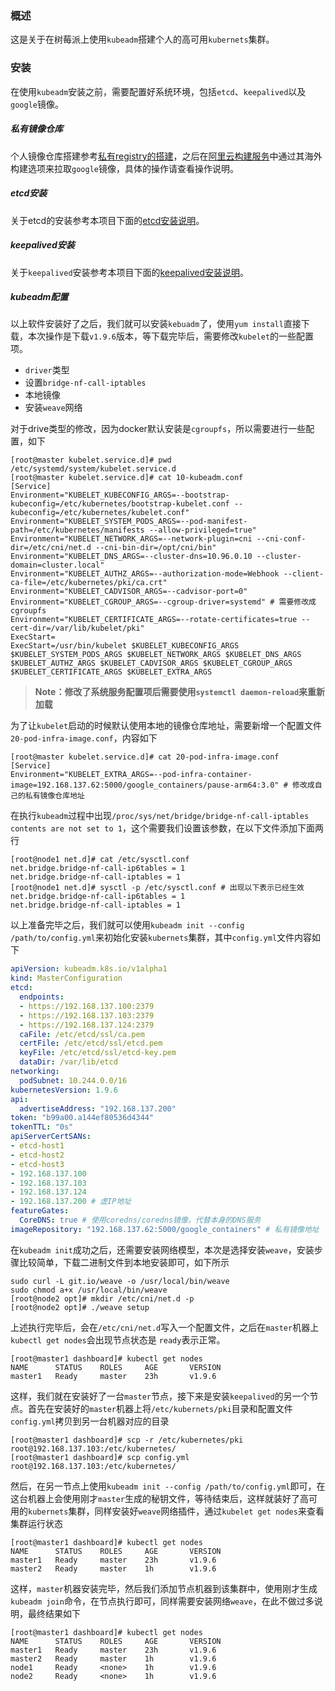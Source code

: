 ### 概述

这是关于在树莓派上使用`kubeadm`搭建个人的高可用`kubernets`集群。

### 安装

在使用`kubeadm`安装之前，需要配置好系统环境，包括`etcd`、`keepalived`以及`google`镜像。

##### 私有镜像仓库

个人镜像仓库搭建参考[私有registry的搭建](https://github.com/goodliving/smarthome/tree/master/kubernets/gitOps/registry)，之后在[阿里云构建服务](https://cr.console.aliyun.com/?spm=5176.1972343.0.2.3e0l87&accounttraceid=d5562594-ee5e-42b0-afbf-163079083830&accounttraceid=043dc657-40f4-47dc-9168-723176d72ef1#/imageList)中通过其海外构建选项来拉取`google`镜像，具体的操作请查看操作说明。

##### etcd安装

关于etcd的安装参考本项目下面的[etcd安装说明](https://github.com/goodliving/smarthome/tree/master/kubernets/etcd)。

##### keepalived安装

关于`keepalived`安装参考本项目下面的[keepalived安装说明](https://github.com/goodliving/smarthome/tree/master/kubernets/keepalived)。

##### kubeadm配置

以上软件安装好了之后，我们就可以安装`kebuadm`了，使用`yum install`直接下载，本次操作是下载`v1.9.6`版本，等下载完毕后，需要修改`kubelet`的一些配置项。

* `driver`类型
* 设置`bridge-nf-call-iptables`
* 本地镜像
* 安装`weave`网络

对于drive类型的修改，因为docker默认安装是`cgroupfs`，所以需要进行一些配置，如下

```shell
[root@master kubelet.service.d]# pwd
/etc/systemd/system/kubelet.service.d
[root@master kubelet.service.d]# cat 10-kubeadm.conf
[Service]
Environment="KUBELET_KUBECONFIG_ARGS=--bootstrap-kubeconfig=/etc/kubernetes/bootstrap-kubelet.conf --kubeconfig=/etc/kubernetes/kubelet.conf"
Environment="KUBELET_SYSTEM_PODS_ARGS=--pod-manifest-path=/etc/kubernetes/manifests --allow-privileged=true"
Environment="KUBELET_NETWORK_ARGS=--network-plugin=cni --cni-conf-dir=/etc/cni/net.d --cni-bin-dir=/opt/cni/bin"
Environment="KUBELET_DNS_ARGS=--cluster-dns=10.96.0.10 --cluster-domain=cluster.local"
Environment="KUBELET_AUTHZ_ARGS=--authorization-mode=Webhook --client-ca-file=/etc/kubernetes/pki/ca.crt"
Environment="KUBELET_CADVISOR_ARGS=--cadvisor-port=0"
Environment="KUBELET_CGROUP_ARGS=--cgroup-driver=systemd" # 需要修改成cgroupfs
Environment="KUBELET_CERTIFICATE_ARGS=--rotate-certificates=true --cert-dir=/var/lib/kubelet/pki"
ExecStart=
ExecStart=/usr/bin/kubelet $KUBELET_KUBECONFIG_ARGS $KUBELET_SYSTEM_PODS_ARGS $KUBELET_NETWORK_ARGS $KUBELET_DNS_ARGS $KUBELET_AUTHZ_ARGS $KUBELET_CADVISOR_ARGS $KUBELET_CGROUP_ARGS $KUBELET_CERTIFICATE_ARGS $KUBELET_EXTRA_ARGS
```

> **Note：修改了系统服务配置项后需要使用`systemctl daemon-reload`来重新加载**

为了让`kubelet`启动的时候默认使用本地的镜像仓库地址，需要新增一个配置文件`20-pod-infra-image.conf`，内容如下

```shell
[root@master kubelet.service.d]# cat 20-pod-infra-image.conf
[Service]
Environment="KUBELET_EXTRA_ARGS=--pod-infra-container-image=192.168.137.62:5000/google_containers/pause-arm64:3.0" # 修改成自己的私有镜像仓库地址
```

在执行`kubeadm`过程中出现`/proc/sys/net/bridge/bridge-nf-call-iptables contents are not set to 1`，这个需要我们设置该参数，在以下文件添加下面两行

```shell
[root@node1 net.d]# cat /etc/sysctl.conf
net.bridge.bridge-nf-call-ip6tables = 1
net.bridge.bridge-nf-call-iptables = 1
[root@node1 net.d]# sysctl -p /etc/sysctl.conf # 出现以下表示已经生效
net.bridge.bridge-nf-call-ip6tables = 1
net.bridge.bridge-nf-call-iptables = 1
```

以上准备完毕之后，我们就可以使用`kubeadm init --config /path/to/config.yml`来初始化安装`kubernets`集群，其中`config.yml`文件内容如下

```yaml
apiVersion: kubeadm.k8s.io/v1alpha1
kind: MasterConfiguration
etcd:
  endpoints:
  - https://192.168.137.100:2379
  - https://192.168.137.103:2379
  - https://192.168.137.124:2379
  caFile: /etc/etcd/ssl/ca.pem
  certFile: /etc/etcd/ssl/etcd.pem
  keyFile: /etc/etcd/ssl/etcd-key.pem
  dataDir: /var/lib/etcd
networking:
  podSubnet: 10.244.0.0/16
kubernetesVersion: 1.9.6
api:
  advertiseAddress: "192.168.137.200"
token: "b99a00.a144ef80536d4344"
tokenTTL: "0s"
apiServerCertSANs:
- etcd-host1
- etcd-host2
- etcd-host3
- 192.168.137.100
- 192.168.137.103
- 192.168.137.124
- 192.168.137.200 # 虚IP地址
featureGates:
  CoreDNS: true # 使用coredns/coredns镜像，代替本身的DNS服务
imageRepository: "192.168.137.62:5000/google_containers" # 私有镜像地址
```

在`kubeadm init`成功之后，还需要安装网络模型，本次是选择安装`weave`，安装步骤比较简单，下载二进制文件到本地安装即可，如下所示

```shell
sudo curl -L git.io/weave -o /usr/local/bin/weave
sudo chmod a+x /usr/local/bin/weave
[root@node2 opt]# mkdir /etc/cni/net.d -p
[root@node2 opt]# ./weave setup 
```

上述执行完毕后，会在`/etc/cni/net.d`写入一个配置文件，之后在`master`机器上`kubectl get nodes`会出现节点状态是	`ready`表示正常。

```shell
[root@master1 dashboard]# kubectl get nodes
NAME      STATUS    ROLES     AGE       VERSION
master1   Ready     master    23h       v1.9.6
```

这样，我们就在安装好了一台`master`节点，接下来是安装`keepalived`的另一个节点。首先在安装好的`master`机器上将`/etc/kubernets/pki`目录和配置文件`config.yml`拷贝到另一台机器对应的目录

```shell
[root@master1 dashboard]# scp -r /etc/kubernetes/pki root@192.168.137.103:/etc/kubernetes/
[root@master1 dashboard]# scp config.yml root@192.168.137.103:/etc/kubernetes/
```

然后，在另一节点上使用`kubeadm init --config /path/to/config.yml`即可，在这台机器上会使用刚才`master`生成的秘钥文件，等待结束后，这样就装好了高可用的`kubernets`集群，同样安装好`weave`网络插件，通过`kubelet get nodes`来查看集群运行状态

```shell
[root@master1 dashboard]# kubectl get nodes
NAME      STATUS    ROLES     AGE       VERSION
master1   Ready     master    23h       v1.9.6
master2   Ready     master    1h        v1.9.6
```

这样，`master`机器安装完毕，然后我们添加节点机器到该集群中，使用刚才生成`kubeadm join`命令，在节点执行即可，同样需要安装网络`weave`，在此不做过多说明，最终结果如下

```shell
[root@master1 dashboard]# kubectl get nodes
NAME      STATUS    ROLES     AGE       VERSION
master1   Ready     master    23h       v1.9.6
master2   Ready     master    1h        v1.9.6
node1     Ready     <none>    1h        v1.9.6
node2     Ready     <none>    1h        v1.9.6
```